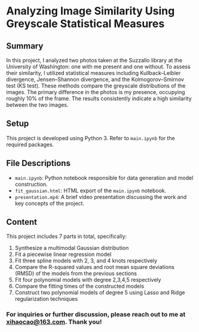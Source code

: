 # Analyzing Image Similarity Using Greyscale Statistical Measures

## Summary
In this project, I analyzed two photos taken at the Suzzallo library at the University of Washington: one with me present and one without. 
To assess their similarity, I utilized statistical measures including Kullback–Leibler divergence, Jensen–Shannon divergence, 
and the Kolmogorov–Smirnov test (KS test). These methods compare the greyscale distributions of the images. The primary difference in the
photos is my presence, occupying roughly 10% of the frame. The results consistently indicate a high similarity between the two images.

## Setup
This project is developed using Python 3. Refer to `main.ipynb` for the required packages.


## File Descriptions
- `main.ipynb`: Python notebook responsible for data generation and model construction.
- `fit_gaussian.html`: HTML export of the `main.ipynb` notebook.
- `presentation.mp4`: A brief video presentation discussing the work and key concepts of the project.


## Content
This project includes 7 parts in total, specifically: 
1. Synthesize a multimodal Gaussian distribution
2. Fit a piecewise linear regression model
3. Fit three spline models with 2, 3, and 4 knots respectively
4. Compare the R-squared values and root mean square deviations (RMSD) of the models from the previous sections
5. Fit four polynomial models with degree 2,3,4,5 respectively
6. Compare the fitting times of the constructed models
7. Construct two polynomial models of degree 5 using Lasso and Ridge regularization techniques

### For inquiries or further discussion, please reach out to me at [xihaocao@163.com](mailto:xihaocao@163.com). Thank you!
